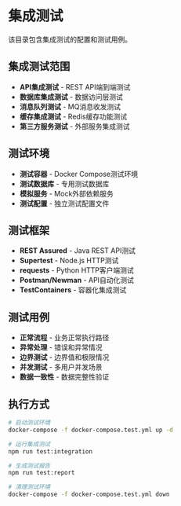 # 集成测试

该目录包含集成测试的配置和测试用例。

## 集成测试范围

- **API集成测试** - REST API端到端测试
- **数据库集成测试** - 数据访问层测试
- **消息队列测试** - MQ消息收发测试
- **缓存集成测试** - Redis缓存功能测试
- **第三方服务测试** - 外部服务集成测试

## 测试环境

- **测试容器** - Docker Compose测试环境
- **测试数据库** - 专用测试数据库
- **模拟服务** - Mock外部依赖服务
- **测试配置** - 独立测试配置文件

## 测试框架

- **REST Assured** - Java REST API测试
- **Supertest** - Node.js HTTP测试
- **requests** - Python HTTP客户端测试
- **Postman/Newman** - API自动化测试
- **TestContainers** - 容器化集成测试

## 测试用例

- **正常流程** - 业务正常执行路径
- **异常处理** - 错误和异常情况
- **边界测试** - 边界值和极限情况
- **并发测试** - 多用户并发场景
- **数据一致性** - 数据完整性验证

## 执行方式

```bash
# 启动测试环境
docker-compose -f docker-compose.test.yml up -d

# 运行集成测试
npm run test:integration

# 生成测试报告
npm run test:report

# 清理测试环境
docker-compose -f docker-compose.test.yml down
```